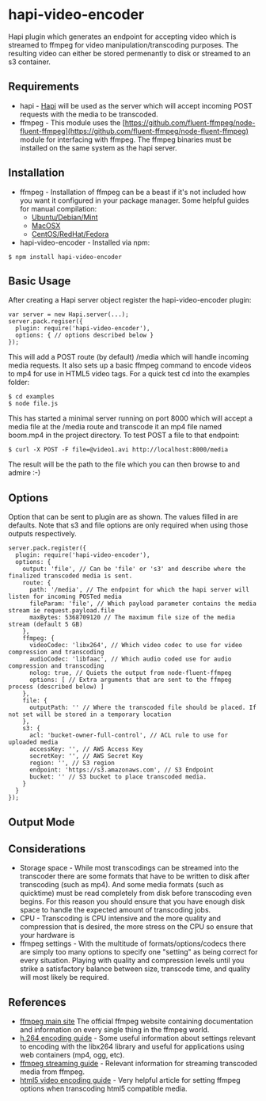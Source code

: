 hapi-video-encoder
==================

Hapi plugin which generates an endpoint for accepting video which is streamed to ffmpeg for video manipulation/transcoding purposes. The resulting video can either be stored permenantly to disk or streamed to an s3 container. 

## Requirements

* hapi - [Hapi](https://github.com/spumko/hapi) will be used as the server which will accept incoming POST requests with the media to be transcoded. 
* ffmpeg - This module uses the [https://github.com/fluent-ffmpeg/node-fluent-ffmpeg](https://github.com/fluent-ffmpeg/node-fluent-ffmpeg) module for interfacing with ffmpeg. The ffmpeg binaries must be installed on the same system as the hapi server. 

## Installation
* ffmpeg - Installation of ffmpeg can be a beast if it's not included how you want it configured in your package manager. Some helpful guides for manual compilation:
  * [Ubuntu/Debian/Mint](https://trac.ffmpeg.org/wiki/CompilationGuide/Ubuntu)
  * [MacOSX](https://trac.ffmpeg.org/wiki/CompilationGuide/MacOSX)
  * [CentOS/RedHat/Fedora](https://trac.ffmpeg.org/wiki/CompilationGuide/Centos)
* hapi-video-encoder - Installed via npm:
```
$ npm install hapi-video-encoder
```

## Basic Usage

After creating a Hapi server object register the hapi-video-encoder plugin:

```
var server = new Hapi.server(...);
server.pack.regiser({
  plugin: require('hapi-video-encoder'),
  options: { // options described below }
});
```

This will add a POST route (by default) /media which will handle incoming media requests. It also sets up a basic ffmpeg command to encode videos to mp4 for use in HTML5 video tags. For a quick test cd into the examples folder:

```
$ cd examples
$ node file.js
```

This has started a minimal server running on port 8000 which will accept a media file at the /media route and transcode it an mp4 file named boom.mp4 in the project directory. To test POST a file to that endpoint:

```
$ curl -X POST -F file=@video1.avi http://localhost:8000/media
```

The result will be the path to the file which you can then browse to and admire :-)

## Options

Option that can be sent to plugin are as shown. The values filled in are defaults. Note that s3 and file options are only required when using those outputs respectively. 

```
server.pack.register({
  plugin: require('hapi-video-encoder'),
  options: {
    output: 'file', // Can be 'file' or 's3' and describe where the finalized transcoded media is sent.
    route: {
      path: '/media', // The endpoint for which the hapi server will listen for incoming POSTed media
      fileParam: 'file', // Which payload parameter contains the media stream ie request.payload.file
      maxBytes: 5368709120 // The maximum file size of the media stream (default 5 GB)
    },
    ffmpeg: {
      videoCodec: 'libx264', // Which video codec to use for video compression and transcoding
      audioCodec: 'libfaac', // Which audio coded use for audio compression and transcoding
      nolog: true, // Quiets the output from node-fluent-ffmpeg
      options: [ // Extra arguments that are sent to the ffmpeg process (described below) ]
    },
    file: {
      outputPath: '' // Where the transcoded file should be placed. If not set will be stored in a temporary location
    },
    s3: {
      acl: 'bucket-owner-full-control', // ACL rule to use for uploaded media
      accessKey: '', // AWS Access Key
      secretKey: '', // AWS Secret Key
      region: '', // S3 region
      endpoint: 'https://s3.amazonaws.com', // S3 Endpoint
      bucket: '' // S3 bucket to place transcoded media. 
    }
  }
});
```

## Output Mode

## Considerations
* Storage space - While most transcodings can be streamed into the transcoder there are some formats that have to be written to disk after transcoding (such as mp4). And some media formats (such as quicktime) must be read completely from disk before transcoding even begins. For this reason you should ensure that you have enough disk space to handle the expected amount of transcoding jobs. 
* CPU - Transcoding is CPU intensive and the more quality and compression that is desired, the more stress on the CPU so ensure that your hardware is 
* ffmpeg settings - With the multitude of formats/options/codecs there are simply too many options to specify one "setting" as being correct for every situation. Playing with quality and compression levels until you strike a satisfactory balance between size, transcode time, and quality will most likely be required. 


## References
* [ffmpeg main site](https://www.ffmpeg.org/) The official ffmpeg website containing documentation and information on every single thing in the ffmpeg world. 
* [h.264 encoding guide](https://trac.ffmpeg.org/wiki/Encode/H.264) - Some useful information about settings relevant to encoding with the libx264 library and useful for applications using web containers (mp4, ogg, etc). 
* [ffmpeg streaming guide](https://trac.ffmpeg.org/wiki/StreamingGuide) - Relevant information for streaming transcoded media from ffmpeg.
* [html5 video encoding guide](https://blog.mediacru.sh/2013/12/23/The-right-way-to-encode-HTML5-video.html) - Very helpful article for setting ffmpeg options when transcoding html5 compatible media.
